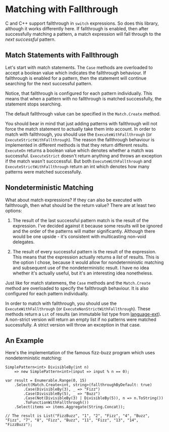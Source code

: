 # Matching with Fallthrough

C and C++ support fallthrough in `switch` expressions.
So does this library, although it works differently here.
If fallthrough is enabled, then after successfully matching a
pattern, a match expression will fall through to the
_next successful_ pattern.

## Match Statements with Fallthrough

Let's start with match statements. The `Case` methods are overloaded
to accept a boolean value which indicates the fallthrough behaviour.
If fallthrough is enabled for a pattern, then the statement will
continue searching for the next successful pattern.

Notice, that fallthrough is configured for each pattern individually.
This means that when a pattern with no fallthrough is matched successfully,
the statement stops searching.

The default fallthrough value can be specified in the `Match.Create` method.

You should bear in mind that just adding patterns with fallthrough will
not force the match statement to actually take them into account.
In order to match with fallthrough, you should use the `ExecuteWithFallthrough`
(or `ExecuteStrictWithFallthrough`). The reason the fallthrough behaviour
is implemented in different methods is that they return different results.
`ExecuteOn` returns a boolean value which denotes whether a match was successful.
`ExecuteStrict` doesn't return anything and throws an exception if the match wasn't
succcessful. But both `ExecuteWithFallthrough` and `ExecuteStrictWithFallthrough` return
an int which denotes how many patterns were matched successfully.

## Nondeterministic Matching

What about match expressions? If they can also be executed with fallthrough,
then what should be the return value? There are at least two options:

1. The result of the last successful pattern match is the result of the expression.
I've decided against it because some results will be ignored and the order of the
patterns will matter significantly. Although there would be one upside - it's
consistent with multicasting non-void delegates.

2. The result of every successful pattern is the result of the expression. This
means that the expression actually returns a _list_ of results. This is the
option I chose, because it would allow for nondeterministic matching and subsequent
use of the nondeterministic result. I have no idea whether it's actually useful,
but it's an interesting idea nonetheless.

Just like for match statemens, the `Case` methods and the `Match.Create` method are
overloaded to specify the fallthrough behaviour. It is also configured for each
pattern individually.

In order to match with fallthrough, you should use the `ExecuteWithFallthrough`
(or `ExecuteNonStrictWithFallthrough`). These methods return a `Lst` of results
(an immutable list type from [language-ext](https://github.com/louthy/language-ext)).
A non-strict version will return an empty list if no patterns were matched successfully.
A strict version will throw an exception in that case.

## An Example

Here's the implementation of the famous fizz-buzz program which uses nondeterministic matching:

```
SimplePattern<int> DivisibleBy(int n)
    => new SimplePattern<int>(input => input % n == 0);

var result = Enumerable.Range(0, 15)
    .Select(Match.Create<int, string>(fallthroughByDefault: true)
        .Case(DivisibleBy(3), _ => "Fizz")
        .Case(DivisibleBy(5), _ => "Buzz")
        .Case(Not(DivisibleBy(3) | DivisibleBy(5)), n => n.ToString())
        .ToFunctionWithFallthrough())
    .Select(items => items.Aggregate(String.Concat));

// The result is List("FizzBuzz", "1", "2", "Fizz", "4", "Buzz", "Fizz", "7", "8", "Fizz", "Buzz", "11", "Fizz", "13", "14", "FizzBuzz");
```
